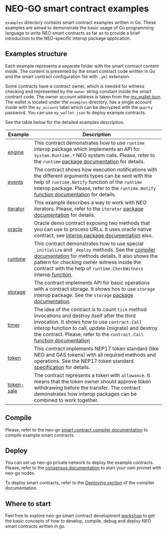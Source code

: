 # NEO-GO smart contract examples

`examples` directory contains smart contract examples written in Go. 
These examples are aimed to demonstrate the basic usage of Go programming 
language to write NEO smart contracts as far as to provide a brief introduction
to the NEO-specific interop package application.

## Examples structure

Each example represents a separate folder with the smart contract content inside.
The content is presented by the smart contract code written in Go and the smart
contract configuration file with `.yml` extension.

Some contracts have a contract owner, which is needed for witness checking and 
represented by the `owner` string constant inside the smart contract code. The 
owner account address is taken from the [my_wallet.json](my_wallet.json). The 
wallet is located under the `examples` directory, has a single account inside 
with the `my_account` label which can be decrypted with the `qwerty` password. 
You can use `my_wallet.json` to deploy example contracts.

See the table below for the detailed examples description.

| Example | Description |
| --- | --- |
| [engine](engine) | This contract demonstrates how to use `runtime` interop package which implements an API for `System.Runtime.*` NEO system calls. Please, refer to the `runtime` [package documentation](../pkg/interop/doc.go) for details. |
| [events](events) | The contract shows how execution notifications with the different arguments types can be sent with the help of `runtime.Notify` function of the `runtime` interop package. Please, refer to the `runtime.Notify` [function documentation](../pkg/interop/runtime/runtime.go) for details. |
| [iterator](iterator) | This example describes a way to work with NEO iterators. Please, refer to the `iterator` [package documentation](../pkg/interop/iterator/iterator.go) for details. |
| [oracle](oracle) | Oracle demo contract exposing two methods that you can use to process URLs. It uses oracle native contract, see [interop package documentation](../pkg/interop/native/oracle/oracle.go) also. |
| [runtime](runtime) | This contract demonstrates how to use special `_initialize` and `_deploy` methods. See the [compiler documentation](../docs/compiler.md#vm-api-interop-layer ) for methods details. It also shows the pattern for checking owner witness inside the contract with the help of `runtime.CheckWitness` interop [function](../pkg/interop/runtime/runtime.go). |
| [storage](storage) | The contract implements API for basic operations with a contract storage. It shows hos to use `storage` interop package. See the `storage` [package documentation](../pkg/interop/storage/storage.go). |
| [timer](timer) | The idea of the contract is to count `tick` method invocations and destroy itself after the third invocation. It shows how to use `contract.Call` interop function to call, update (migrate) and destroy the contract. Please, refer to the `contract.Call` [function documentation](../pkg/interop/contract/contract.go) |
| [token](token) | This contract implements NEP17 token standard (like NEO and GAS tokens) with all required methods and operations. See the NEP17 token standard [specification](https://github.com/neo-project/proposals/pull/126) for details. |
| [token-sale](token-sale) | The contract represents a token with `allowance`. It means that the token owner should approve token withdrawing before the transfer. The contract demonstrates how interop packages can be combined to work together. |

## Compile

Please, refer to the neo-go
[smart contract compiler documentation](../docs/compiler.md) to compile example
smart contracts.

## Deploy

You can set up neo-go private network to deploy the example contracts. Please, 
refer to the [consensus documentation](../docs/consensus.md) to start your own 
privnet with neo-go nodes.

To deploy smart contracts, refer to the 
[Deploying section](../docs/compiler.md#deploying) of the compiler documentation.

## Where to start

Feel free to explore neo-go smart contract development 
[workshop](https://github.com/nspcc-dev/neo-go-sc-wrkshp) to get the basic
concepts of how to develop, compile, debug and deploy NEO smart contracts written
in go.




